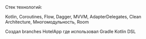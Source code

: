 Стек технологий:

Kotlin,
Coroutines,
Flow﻿﻿,
Dagger,
MVVM﻿﻿,
AdapterDelegates,
Clean Architecture,
Многомодульность,
Room 

Создал branches HotelApp где использовал Gradle Kotlin DSL 

